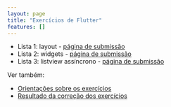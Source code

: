 ```yaml
---
layout: page
title: "Exercícios de Flutter"
features: []
---
```


- Lista 1: layout - [página de submissão](layout)
- Lista 2: widgets - [página de submissão](widgets)
- Lista 3: listview assíncrono - [página de submissão](listview)

Ver também: 

- [Orientações sobre os exercícios](https://docs.google.com/document/d/1uvJav_YruWZzYERr16hyBpeR3WctfFqIWBESKRk1cfQ/edit)
- [Resultado da correção dos exercícios](https://ezsubmission.app.ic.ufba.br/app/classrooms/12/submissions)
